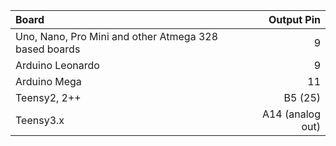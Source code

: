 __Board__             | __Output Pin__
:---------------------|----------:
Uno, Nano, Pro Mini and other Atmega 328 based boards   | 9
Arduino Leonardo                                        | 9
Arduino Mega                                            | 11  
Teensy2, 2++                                            | B5 (25)
Teensy3.x                                               | A14 (analog out)  
